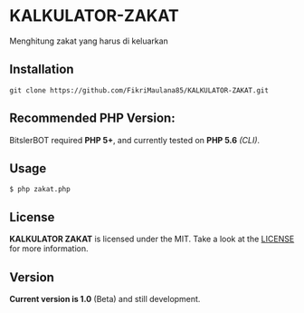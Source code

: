 # KALKULATOR-ZAKAT
Menghitung zakat yang harus di keluarkan

## Installation
```
git clone https://github.com/FikriMaulana85/KALKULATOR-ZAKAT.git
```

## Recommended PHP Version:
BitslerBOT required **PHP 5+**, and currently tested on **PHP 5.6** *(CLI)*.

## Usage
```
$ php zakat.php
```

## License
**KALKULATOR ZAKAT** is licensed under the MIT. Take a look at the [LICENSE](https://github.com/FikriMaulana85/KALKULATOR-ZAKAT/blob/master/LICENSE) for more information.

## Version
**Current version is 1.0** (Beta) and still development.
